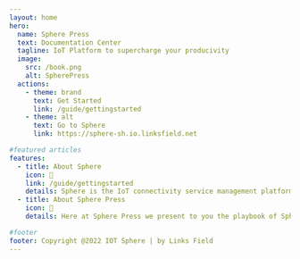 ```yaml
---
layout: home
hero:
  name: Sphere Press
  text: Documentation Center
  tagline: IoT Platform to supercharge your producivity
  image:
    src: /book.png
    alt: SpherePress
  actions:
    - theme: brand
      text: Get Started
      link: /guide/gettingstarted
    - theme: alt
      text: Go to Sphere
      link: https://sphere-sh.io.linksfield.net

#featured articles
features:
  - title: About Sphere
    icon: 🖖
    link: /guide/gettingstarted
    details: Sphere is the IoT connectivity service management platform that steamlines your IoT operations and supercharge your productivity
  - title: About Sphere Press
    icon: 📙
    details: Here at Sphere Press we present to you the playbook of Sphere IoT. Guides, FAQ as well as other handy IoT information and latest news at your fingertips.

#footer
footer: Copyright @2022 IOT Sphere | by Links Field
---
```

